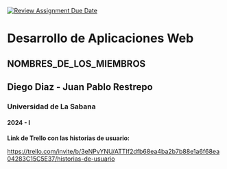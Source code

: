 [![Review Assignment Due Date](https://classroom.github.com/assets/deadline-readme-button-24ddc0f5d75046c5622901739e7c5dd533143b0c8e959d652212380cedb1ea36.svg)](https://classroom.github.com/a/-RuUZzT-)
# Desarrollo de Aplicaciones Web
## NOMBRES_DE_LOS_MIEMBROS
## Diego Diaz - Juan Pablo Restrepo 
### Universidad de La Sabana
#### 2024 - I


**Link de Trello con las historias de usuario:**

https://trello.com/invite/b/3eNPvYNU/ATTIf2dfb68ea4ba2b7b88e1a6f68ea04283C15C5E37/historias-de-usuario
